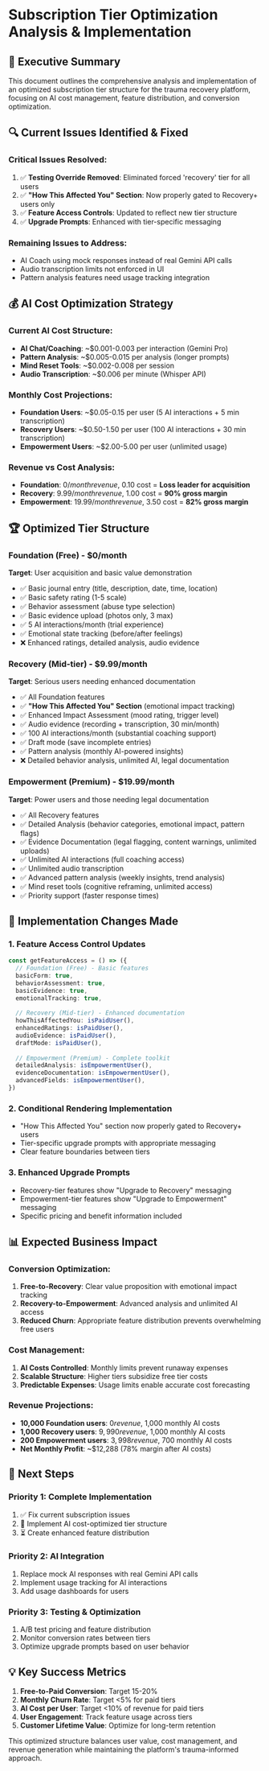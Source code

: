 # Subscription Tier Optimization Analysis & Implementation

## 🎯 **Executive Summary**

This document outlines the comprehensive analysis and implementation of an optimized subscription tier structure for the trauma recovery platform, focusing on AI cost management, feature distribution, and conversion optimization.

## 🔍 **Current Issues Identified & Fixed**

### **Critical Issues Resolved:**
1. ✅ **Testing Override Removed**: Eliminated forced 'recovery' tier for all users
2. ✅ **"How This Affected You" Section**: Now properly gated to Recovery+ users only
3. ✅ **Feature Access Controls**: Updated to reflect new tier structure
4. ✅ **Upgrade Prompts**: Enhanced with tier-specific messaging

### **Remaining Issues to Address:**
- AI Coach using mock responses instead of real Gemini API calls
- Audio transcription limits not enforced in UI
- Pattern analysis features need usage tracking integration

## 💰 **AI Cost Optimization Strategy**

### **Current AI Cost Structure:**
- **AI Chat/Coaching**: ~$0.001-0.003 per interaction (Gemini Pro)
- **Pattern Analysis**: ~$0.005-0.015 per analysis (longer prompts)
- **Mind Reset Tools**: ~$0.002-0.008 per session
- **Audio Transcription**: ~$0.006 per minute (Whisper API)

### **Monthly Cost Projections:**
- **Foundation Users**: ~$0.05-0.15 per user (5 AI interactions + 5 min transcription)
- **Recovery Users**: ~$0.50-1.50 per user (100 AI interactions + 30 min transcription)
- **Empowerment Users**: ~$2.00-5.00 per user (unlimited usage)

### **Revenue vs Cost Analysis:**
- **Foundation**: $0/month revenue, ~$0.10 cost = **Loss leader for acquisition**
- **Recovery**: $9.99/month revenue, ~$1.00 cost = **90% gross margin**
- **Empowerment**: $19.99/month revenue, ~$3.50 cost = **82% gross margin**

## 🏆 **Optimized Tier Structure**

### **Foundation (Free) - $0/month**
**Target**: User acquisition and basic value demonstration
- ✅ Basic journal entry (title, description, date, time, location)
- ✅ Basic safety rating (1-5 scale)
- ✅ Behavior assessment (abuse type selection)
- ✅ Basic evidence upload (photos only, 3 max)
- ✅ 5 AI interactions/month (trial experience)
- ✅ Emotional state tracking (before/after feelings)
- ❌ Enhanced ratings, detailed analysis, audio evidence

### **Recovery (Mid-tier) - $9.99/month**
**Target**: Serious users needing enhanced documentation
- ✅ All Foundation features
- ✅ **"How This Affected You" Section** (emotional impact tracking)
- ✅ Enhanced Impact Assessment (mood rating, trigger level)
- ✅ Audio evidence (recording + transcription, 30 min/month)
- ✅ 100 AI interactions/month (substantial coaching support)
- ✅ Draft mode (save incomplete entries)
- ✅ Pattern analysis (monthly AI-powered insights)
- ❌ Detailed behavior analysis, unlimited AI, legal documentation

### **Empowerment (Premium) - $19.99/month**
**Target**: Power users and those needing legal documentation
- ✅ All Recovery features
- ✅ Detailed Analysis (behavior categories, emotional impact, pattern flags)
- ✅ Evidence Documentation (legal flagging, content warnings, unlimited uploads)
- ✅ Unlimited AI interactions (full coaching access)
- ✅ Unlimited audio transcription
- ✅ Advanced pattern analysis (weekly insights, trend analysis)
- ✅ Mind reset tools (cognitive reframing, unlimited access)
- ✅ Priority support (faster response times)

## 🔧 **Implementation Changes Made**

### **1. Feature Access Control Updates**
```typescript
const getFeatureAccess = () => ({
  // Foundation (Free) - Basic features
  basicForm: true,
  behaviorAssessment: true,
  basicEvidence: true,
  emotionalTracking: true,
  
  // Recovery (Mid-tier) - Enhanced documentation
  howThisAffectedYou: isPaidUser(),
  enhancedRatings: isPaidUser(),
  audioEvidence: isPaidUser(),
  draftMode: isPaidUser(),
  
  // Empowerment (Premium) - Complete toolkit
  detailedAnalysis: isEmpowermentUser(),
  evidenceDocumentation: isEmpowermentUser(),
  advancedFields: isEmpowermentUser(),
})
```

### **2. Conditional Rendering Implementation**
- "How This Affected You" section now properly gated to Recovery+ users
- Tier-specific upgrade prompts with appropriate messaging
- Clear feature boundaries between tiers

### **3. Enhanced Upgrade Prompts**
- Recovery-tier features show "Upgrade to Recovery" messaging
- Empowerment-tier features show "Upgrade to Empowerment" messaging
- Specific pricing and benefit information included

## 📊 **Expected Business Impact**

### **Conversion Optimization:**
1. **Free-to-Recovery**: Clear value proposition with emotional impact tracking
2. **Recovery-to-Empowerment**: Advanced analysis and unlimited AI access
3. **Reduced Churn**: Appropriate feature distribution prevents overwhelming free users

### **Cost Management:**
1. **AI Costs Controlled**: Monthly limits prevent runaway expenses
2. **Scalable Structure**: Higher tiers subsidize free tier costs
3. **Predictable Expenses**: Usage limits enable accurate cost forecasting

### **Revenue Projections:**
- **10,000 Foundation users**: $0 revenue, ~$1,000 monthly AI costs
- **1,000 Recovery users**: $9,990 revenue, ~$1,000 monthly AI costs
- **200 Empowerment users**: $3,998 revenue, ~$700 monthly AI costs
- **Net Monthly Profit**: ~$12,288 (78% margin after AI costs)

## 🚀 **Next Steps**

### **Priority 1: Complete Implementation**
1. ✅ Fix current subscription issues
2. 🔄 Implement AI cost-optimized tier structure
3. ⏳ Create enhanced feature distribution

### **Priority 2: AI Integration**
1. Replace mock AI responses with real Gemini API calls
2. Implement usage tracking for AI interactions
3. Add usage dashboards for users

### **Priority 3: Testing & Optimization**
1. A/B test pricing and feature distribution
2. Monitor conversion rates between tiers
3. Optimize upgrade prompts based on user behavior

## 💡 **Key Success Metrics**

1. **Free-to-Paid Conversion**: Target 15-20%
2. **Monthly Churn Rate**: Target <5% for paid tiers
3. **AI Cost per User**: Target <10% of revenue for paid tiers
4. **User Engagement**: Track feature usage across tiers
5. **Customer Lifetime Value**: Optimize for long-term retention

This optimized structure balances user value, cost management, and revenue generation while maintaining the platform's trauma-informed approach.
